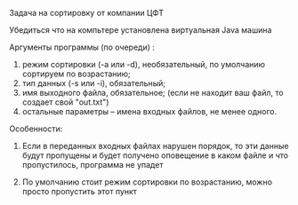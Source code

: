 Задача на сортировку от компании ЦФТ

Убедиться что на компьтере установлена  виртуальная Java машина

Аргументы программы (по очереди) :

1) режим сортировки (-a или -d), необязательный, по умолчанию сортируем по возрастанию;
2) тип данных (-s или -i), обязательный;
3) имя выходного файла, обязательное; (если не находит ваш файл, то создает свой "out.txt")
4) остальные параметры – имена входных файлов, не менее одного.

Особенности:

1. Если в переданных входных файлах нарушен порядок, то эти данные будут пропущены и 
будет получено оповещение в каком файле и что пропустилось, программа не упадет

2. По умолчанию стоит режим сортировки по возрастанию, можно просто пропустить этот пункт
